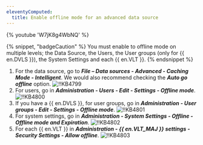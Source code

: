 ```yaml
---
eleventyComputed:
  title: Enable offline mode for an advanced data source
---
```

{% youtube 'W7jK8g4WbNQ' %}

{% snippet, "badgeCaution" %}
You must enable to offline mode on multiple levels; the Data Source, the Users, the User groups (only for {{ en.DVLS }}), the System Settings and each {{ en.VLT }}.
{% endsnippet %}

1. For the data source, go to ***File – Data sources - Advanced - Caching Mode - Intelligent***. We would also recommend checking the ***Auto go offline*** option.
![!!KB4799](https://cdnweb.devolutions.net/docs/docs_en_kb_KB4799.png)
1. For users, go in ***Administration - Users - Edit - Settings - Offline mode***.
![!!KB4800](https://cdnweb.devolutions.net/docs/docs_en_kb_KB4800.png)
1. If you have a {{ en.DVLS }}, for user groups, go in ***Administration - User groups - Edit - Settings - Offline mode***.
![!!KB4801](https://cdnweb.devolutions.net/docs/docs_en_kb_KB4801.png)
1. For system settings, go in ***Administration - System Settings - Offline - Offline mode and Expiration***.
![!!KB4802](https://cdnweb.devolutions.net/docs/docs_en_kb_KB4802.png)
1. For each {{ en.VLT }} in ***Administration - {{ en.VLT_MAJ }} settings - Security Settings - Allow offline***.
![!!KB4803](https://cdnweb.devolutions.net/docs/docs_en_kb_KB4803.png)
